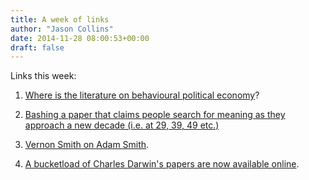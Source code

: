```yaml
---
title: A week of links
author: "Jason Collins"
date: 2014-11-28 08:00:53+00:00
draft: false
---
```


Links this week:






	
  1. [Where is the literature on behavioural political economy](http://johnhcochrane.blogspot.com.au/2014/11/behavioral-political-economy.html)?

	
  2. [Bashing a paper that claims people search for meaning as they approach a new decade (i.e. at 29, 39, 49 etc.)](http://andrewgelman.com/2014/11/24/oh-go/)

	
  3. [Vernon Smith on Adam Smith](http://www.econtalk.org/archives/2014/11/smith_lessons_w.html).

	
  4. [A bucketload of Charles Darwin's papers are now available online](http://www.lib.cam.ac.uk/newspublishing/detail.php?news=452).


